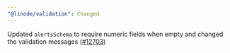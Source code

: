 ```yaml
---
"@linode/validation": Changed
---
```


Updated `alertsSchema` to require numeric fields when empty and changed the validation messages ([#12703](https://github.com/linode/manager/pull/12703))
